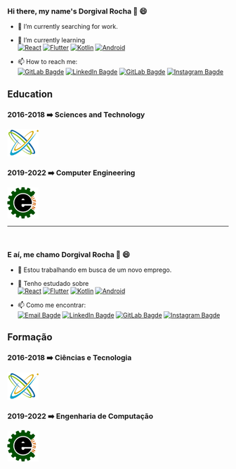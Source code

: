 <!-- English / Inglês -->

### Hi there, my name's Dorgival Rocha 👋 :smile:

- 🔭 I’m currently searching for work.
- 🌱 I’m currently learning \
[![React](https://img.shields.io/badge/React-20232A?style=flat-square&logo=react&logoColor=white)](https://reactjs.org/)
[![Flutter](https://img.shields.io/badge/Flutter-02569B?style=flat-square&logo=flutter&logoColor=white)](https://flutter.dev/)
[![Kotlin](https://img.shields.io/badge/kotlin-%230095D5.svg?style=flat-square&logo=kotlin&logoColor=white)](https://kotlinlang.org/)
[![Android](https://img.shields.io/badge/Android-3DDC84?style=flat-square&logo=android&logoColor=white)](https://www.android.com)

- 📫 How to reach me: \
[![GitLab Bagde](https://img.shields.io/badge/-dorgivalfilho10@outlook.com-D14836?style=flat-square&logo=gmail&logoColor=white&link=mailto:dorgivalfilho10@outlook.com)](mailto:dorgivalfilho10@outlook.com)
[![LinkedIn Bagde](https://img.shields.io/badge/-Dorgival%20Rocha-0077B5?style=flat-square&logo=linkedin&logoColor=white&link=https://www.linkedin.com/in/dorgival-rocha-0a76a0173/)](https://www.linkedin.com/in/dorgival)
[![GitLab Bagde](https://img.shields.io/badge/-@Dojak220-330F63?style=flat-square&logo=gitlab&logoColor=white&link=https://gitlab.com/Dojak220)](https://gitlab.com/Dojak220)
[![Instagram Bagde](https://img.shields.io/badge/@a13fielddorgival.r-E4405F?style=flat-square&logo=instagram&logoColor=white&link=https://www.instagram.com/dorgival.rocha/)](https://www.instagram.com/dorgival.rocha/)

<!-- <img src="https://github-readme-stats.vercel.app/api?username=dojak220&show_icons=true" alt="dojak220"/> -->

## Education
### 2016-2018 :arrow_right: Sciences and Technology
<img src="https://github.com/Dojak220/Dojak220/blob/master/cet_logo.png" data-canonical-src="https://github.com/Dojak220/Dojak220/blob/master/cet_logo.png" width=71>

### 2019-2022 :arrow_right: Computer Engineering
<img src="https://github.com/Dojak220/Dojak220/blob/master/EngComp3t.gif" data-canonical-src="https://github.com/Dojak220/Dojak220/blob/master/EngComp3t.gif" width=71>
<br>

_______________________________________________________________________________________________

<br>
<!-- Português / Portuguese -->

### E aí, me chamo Dorgival Rocha 👋 :smile:

- 🔭 Estou trabalhando em busca de um novo emprego.
- 🌱 Tenho estudado sobre \
[![React](https://img.shields.io/badge/React-20232A?style=flat-square&logo=react&logoColor=white)](https://pt-br.reactjs.org/)
[![Flutter](https://img.shields.io/badge/Flutter-02569B?style=flat-square&logo=flutter&logoColor=white)](https://flutter.dev/)
[![Kotlin](https://img.shields.io/badge/kotlin-%230095D5.svg?style=flat-square&logo=kotlin&logoColor=white)](https://kotlinlang.org/)
[![Android](https://img.shields.io/badge/Android-3DDC84?style=flat-square&logo=android&logoColor=white)](https://www.android.com/intl/pt-BR_br/)

- 📫 Como me encontrar: \
[![Email Bagde](https://img.shields.io/badge/-dorgivalfilho10@outlook.com-D14836?style=flat-square&logo=gmail&logoColor=white&link=mailto:dojak220@ufrn.edu.br)](mailto:dorgivalfilho10@outlook.com)
[![LinkedIn Bagde](https://img.shields.io/badge/-Dorgival%20Rocha-0077B5?style=flat-square&logo=linkedin&logoColor=white&link=https://www.linkedin.com/in/dorgival-rocha-0a76a0173/)](https://www.linkedin.com/in/dorgival)
[![GitLab Bagde](https://img.shields.io/badge/-@Dojak220-330F63?style=flat-square&logo=gitlab&logoColor=white&link=https://gitlab.com/Dojak220)](https://gitlab.com/Dojak220)
[![Instagram Bagde](https://img.shields.io/badge/@a13fielddorgival.r-E4405F?style=flat-square&logo=instagram&logoColor=white&link=https://www.instagram.com/dorgival.rocha/)](https://www.instagram.com/dorgival.rocha/)

<!-- <img src="https://github-readme-stats.vercel.app/api?username=dojak220&show_icons=true" alt="dojak220"/>  -->

## Formação
### 2016-2018 :arrow_right: Ciências e Tecnologia
<img src="https://github.com/Dojak220/Dojak220/blob/master/cet_logo.png" data-canonical-src="https://github.com/Dojak220/Dojak220/blob/master/cet_logo.png" width=71>

### 2019-2022 :arrow_right: Engenharia de Computação
<img src="https://github.com/Dojak220/Dojak220/blob/master/EngComp3t.gif" data-canonical-src="https://github.com/Dojak220/Dojak220/blob/master/EngComp3t.gif" width=71>

<!-- Markdown badges: https://github.com/Ileriayo/markdown-badges -->
